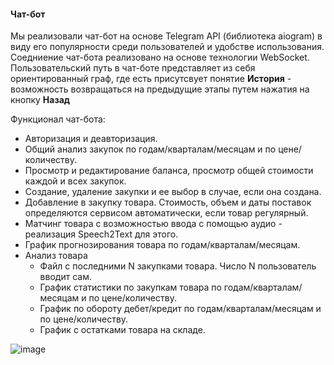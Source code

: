 #### Чат-бот

Мы реализовали чат-бот на основе Telegram API (библиотека aiogram) в виду его популярности среди пользователей и удобстве использования. Соедниение чат-бота реализовано на основе технологии WebSocket.
Пользовательский путь в чат-боте представляет из себя ориентированный граф, где есть присутсвует понятие **История** - возможность возвращаться на предыдущие этапы путем нажатия на кнопку **Назад**

Функционал чат-бота:
- Авторизация и деавторизация.
- Общий анализ закупок по годам/кварталам/месяцам и по цене/количеству.
- Просмотр и редактирование баланса, просмотр общей стоимости каждой и всех закупок.
- Создание, удаление закупки и ее выбор в случае, если она создана.
- Добавление в закупку товара. Стоимость, объем и даты поставок определяются сервисом автоматически, если товар регулярный.
- Матчинг товара с возможностью ввода с помощью аудио - реализация Speech2Text для этого. 
- График прогнозирования товара по годам/кварталам/месяцам.
- Анализ товара
  - Файл с последними N закупками товара. Число N пользователь вводит сам.
  - График статистики по закупкам товара по годам/кварталам/месяцам и по цене/количеству.
  - График по обороту дебет/кредит по годам/кварталам/месяцам и по цене/количеству.
  - График с остатками товара на складе.


![image](https://github.com/ParkieV/lct2024/assets/61056244/9dfa46ee-8aea-4e10-aad0-9fa50a4ef8c0)
